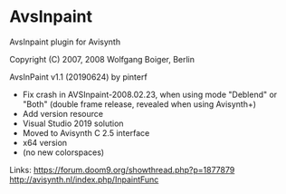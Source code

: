 # AvsInpaint
AvsInpaint plugin for Avisynth

Copyright (C)  2007, 2008  Wolfgang Boiger, Berlin

AvsInPaint v1.1 (20190624) by pinterf
- Fix crash in AVSInpaint-2008.02.23, when using mode "Deblend" or "Both"
  (double frame release, revealed when using Avisynth+)
- Add version resource
- Visual Studio 2019 solution
- Moved to Avisynth C 2.5 interface
- x64 version
- (no new colorspaces)

Links:
https://forum.doom9.org/showthread.php?p=1877879
http://avisynth.nl/index.php/InpaintFunc